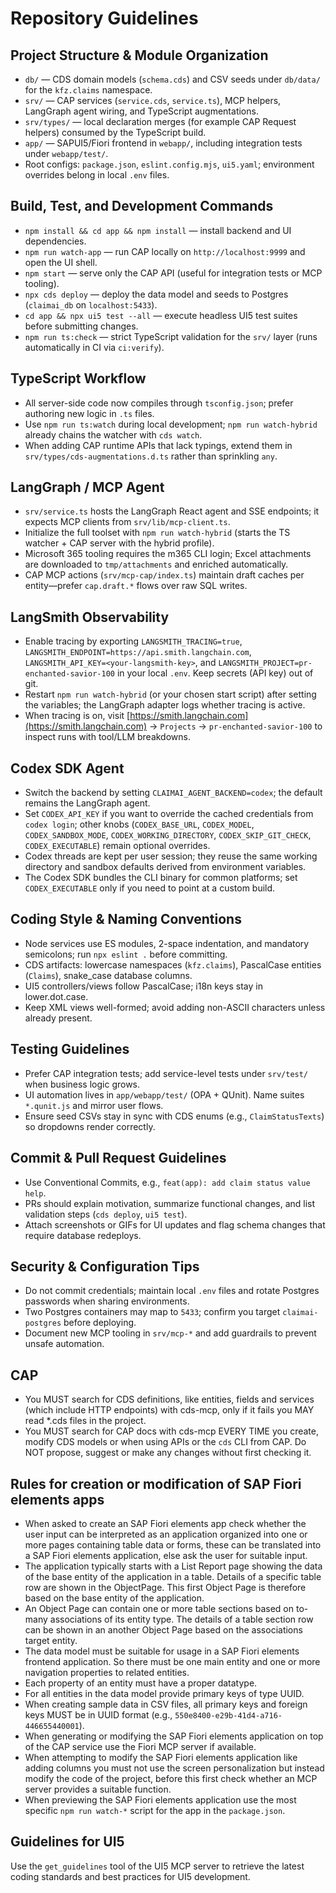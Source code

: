 # Repository Guidelines

## Project Structure & Module Organization
- `db/` — CDS domain models (`schema.cds`) and CSV seeds under `db/data/` for the `kfz.claims` namespace.
- `srv/` — CAP services (`service.cds`, `service.ts`), MCP helpers, LangGraph agent wiring, and TypeScript augmentations.
- `srv/types/` — local declaration merges (for example CAP Request helpers) consumed by the TypeScript build.
- `app/` — SAPUI5/Fiori frontend in `webapp/`, including integration tests under `webapp/test/`.
- Root configs: `package.json`, `eslint.config.mjs`, `ui5.yaml`; environment overrides belong in local `.env` files.

## Build, Test, and Development Commands
- `npm install && cd app && npm install` — install backend and UI dependencies.
- `npm run watch-app` — run CAP locally on `http://localhost:9999` and open the UI shell.
- `npm start` — serve only the CAP API (useful for integration tests or MCP tooling).
- `npx cds deploy` — deploy the data model and seeds to Postgres (`claimai_db` on `localhost:5433`).
- `cd app && npx ui5 test --all` — execute headless UI5 test suites before submitting changes.
- `npm run ts:check` — strict TypeScript validation for the `srv/` layer (runs automatically in CI via `ci:verify`).

## TypeScript Workflow
- All server-side code now compiles through `tsconfig.json`; prefer authoring new logic in `.ts` files.
- Use `npm run ts:watch` during local development; `npm run watch-hybrid` already chains the watcher with `cds watch`.
- When adding CAP runtime APIs that lack typings, extend them in `srv/types/cds-augmentations.d.ts` rather than sprinkling `any`.

## LangGraph / MCP Agent
- `srv/service.ts` hosts the LangGraph React agent and SSE endpoints; it expects MCP clients from `srv/lib/mcp-client.ts`.
- Initialize the full toolset with `npm run watch-hybrid` (starts the TS watcher + CAP server with the hybrid profile).
- Microsoft 365 tooling requires the m365 CLI login; Excel attachments are downloaded to `tmp/attachments` and enriched automatically.
- CAP MCP actions (`srv/mcp-cap/index.ts`) maintain draft caches per entity—prefer `cap.draft.*` flows over raw SQL writes.

## LangSmith Observability
- Enable tracing by exporting `LANGSMITH_TRACING=true`, `LANGSMITH_ENDPOINT=https://api.smith.langchain.com`, `LANGSMITH_API_KEY=<your-langsmith-key>`, and `LANGSMITH_PROJECT=pr-enchanted-savior-100` in your local `.env`. Keep secrets (API key) out of git.
- Restart `npm run watch-hybrid` (or your chosen start script) after setting the variables; the LangGraph adapter logs whether tracing is active.
- When tracing is on, visit [https://smith.langchain.com](https://smith.langchain.com) → `Projects` → `pr-enchanted-savior-100` to inspect runs with tool/LLM breakdowns.

## Codex SDK Agent
- Switch the backend by setting `CLAIMAI_AGENT_BACKEND=codex`; the default remains the LangGraph agent.
- Set `CODEX_API_KEY` if you want to override the cached credentials from `codex login`; other knobs (`CODEX_BASE_URL`, `CODEX_MODEL`, `CODEX_SANDBOX_MODE`, `CODEX_WORKING_DIRECTORY`, `CODEX_SKIP_GIT_CHECK`, `CODEX_EXECUTABLE`) remain optional overrides.
- Codex threads are kept per user session; they reuse the same working directory and sandbox defaults derived from environment variables.
- The Codex SDK bundles the CLI binary for common platforms; set `CODEX_EXECUTABLE` only if you need to point at a custom build.

## Coding Style & Naming Conventions
- Node services use ES modules, 2-space indentation, and mandatory semicolons; run `npx eslint .` before committing.
- CDS artifacts: lowercase namespaces (`kfz.claims`), PascalCase entities (`Claims`), snake_case database columns.
- UI5 controllers/views follow PascalCase; i18n keys stay in lower.dot.case.
- Keep XML views well-formed; avoid adding non-ASCII characters unless already present.

## Testing Guidelines
- Prefer CAP integration tests; add service-level tests under `srv/test/` when business logic grows.
- UI automation lives in `app/webapp/test/` (OPA + QUnit). Name suites `*.qunit.js` and mirror user flows.
- Ensure seed CSVs stay in sync with CDS enums (e.g., `ClaimStatusTexts`) so dropdowns render correctly.

## Commit & Pull Request Guidelines
- Use Conventional Commits, e.g., `feat(app): add claim status value help`.
- PRs should explain motivation, summarize functional changes, and list validation steps (`cds deploy`, `ui5 test`).
- Attach screenshots or GIFs for UI updates and flag schema changes that require database redeploys.

## Security & Configuration Tips
- Do not commit credentials; maintain local `.env` files and rotate Postgres passwords when sharing environments.
- Two Postgres containers may map to `5433`; confirm you target `claimai-postgres` before deploying.
- Document new MCP tooling in `srv/mcp-*` and add guardrails to prevent unsafe automation.

## CAP

- You MUST search for CDS definitions, like entities, fields and services (which include HTTP endpoints) with cds-mcp, only if it fails you MAY read \*.cds files in the project.
- You MUST search for CAP docs with cds-mcp EVERY TIME you create, modify CDS models or when using APIs or the `cds` CLI from CAP. Do NOT propose, suggest or make any changes without first checking it.

## Rules for creation or modification of SAP Fiori elements apps

- When asked to create an SAP Fiori elements app check whether the user input can be interpreted as an application organized into one or more pages containing table data or forms, these can be translated into a SAP Fiori elements application, else ask the user for suitable input.
- The application typically starts with a List Report page showing the data of the base entity of the application in a table. Details of a specific table row are shown in the ObjectPage. This first Object Page is therefore based on the base entity of the application.
- An Object Page can contain one or more table sections based on to-many associations of its entity type. The details of a table section row can be shown in an another Object Page based on the associations target entity.
- The data model must be suitable for usage in a SAP Fiori elements frontend application. So there must be one main entity and one or more navigation properties to related entities.
- Each property of an entity must have a proper datatype.
- For all entities in the data model provide primary keys of type UUID.
- When creating sample data in CSV files, all primary keys and foreign keys MUST be in UUID format (e.g., `550e8400-e29b-41d4-a716-446655440001`).
- When generating or modifying the SAP Fiori elements application on top of the CAP service use the Fiori MCP server if available.
- When attempting to modify the SAP Fiori elements application like adding columns you must not use the screen personalization but instead modify the code of the project, before this first check whether an MCP server provides a suitable function.
- When previewing the SAP Fiori elements application use the most specific `npm run watch-*` script for the app in the `package.json`.

## Guidelines for UI5

Use the `get_guidelines` tool of the UI5 MCP server to retrieve the latest coding standards and best practices for UI5 development.